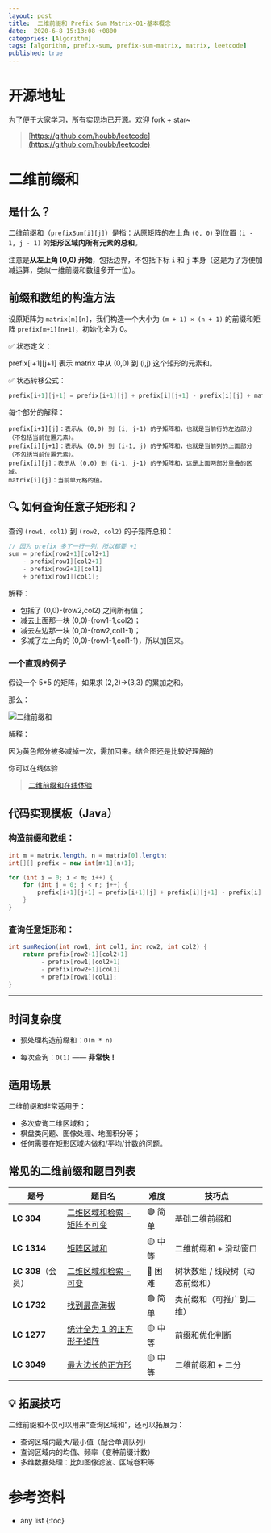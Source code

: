 ```yaml
---
layout: post
title:  二维前缀和 Prefix Sum Matrix-01-基本概念
date:  2020-6-8 15:13:08 +0800
categories: [Algorithm]
tags: [algorithm, prefix-sum, prefix-sum-matrix, matrix, leetcode]
published: true
---
```


# 开源地址

为了便于大家学习，所有实现均已开源。欢迎 fork + star~

> [https://github.com/houbb/leetcode](https://github.com/houbb/leetcode)


# 二维前缀和

## 是什么？

二维前缀和（`prefixSum[i][j]`）是指：从原矩阵的左上角 `(0, 0)` 到位置 `(i - 1, j - 1)` 的**矩形区域内所有元素的总和**。

注意是**从左上角 (0,0) 开始**，包括边界，不包括下标 `i` 和 `j` 本身（这是为了方便加减运算，类似一维前缀和数组多开一位）。

## 前缀和数组的构造方法

设原矩阵为 `matrix[m][n]`，我们构造一个大小为 `(m + 1) × (n + 1)` 的前缀和矩阵 `prefix[m+1][n+1]`，初始化全为 0。

✅ 状态定义：

prefix[i+1][j+1] 表示 matrix 中从 (0,0) 到 (i,j) 这个矩形的元素和。

✅ 状态转移公式：

```java
prefix[i+1][j+1] = prefix[i+1][j] + prefix[i][j+1] - prefix[i][j] + matrix[i][j]
```

每个部分的解释：

```
prefix[i+1][j]：表示从 (0,0) 到 (i, j-1) 的子矩阵和，也就是当前行的左边部分（不包括当前位置元素）。
prefix[i][j+1]：表示从 (0,0) 到 (i-1, j) 的子矩阵和，也就是当前列的上面部分（不包括当前位置元素）。
prefix[i][j]：表示从 (0,0) 到 (i-1, j-1) 的子矩阵和，这是上面两部分重叠的区域。
matrix[i][j]：当前单元格的值。
```

## 🔍 如何查询任意子矩形和？

查询 `(row1, col1)` 到 `(row2, col2)` 的子矩阵总和：

```java
// 因为 prefix 多了一行一列，所以都要 +1
sum = prefix[row2+1][col2+1] 
    - prefix[row1][col2+1]
    - prefix[row2+1][col1] 
    + prefix[row1][col1];
```

解释：

* 包括了 (0,0)-(row2,col2) 之间所有值；
* 减去上面那一块 (0,0)-(row1-1,col2)；
* 减去左边那一块 (0,0)-(row2,col1-1)；
* 多减了左上角的 (0,0)-(row1-1,col1-1)，所以加回来。

### 一个直观的例子

假设一个 5*5 的矩阵，如果求 (2,2)->(3,3) 的累加之和。

那么：

![二维前缀和](https://i-blog.csdnimg.cn/direct/a2ba226bce3c4c71971953f4d1bcf1db.png#pic_center)

解释：

因为黄色部分被多减掉一次，需加回来。结合图还是比较好理解的

你可以在线体验

> [二维前缀和在线体验](https://houbb.github.io/leetcode-visual/T304-prefix-sum-matrix-summary.html)

## 代码实现模板（Java）

### 构造前缀和数组：

```java
int m = matrix.length, n = matrix[0].length;
int[][] prefix = new int[m+1][n+1];

for (int i = 0; i < m; i++) {
    for (int j = 0; j < n; j++) {
        prefix[i+1][j+1] = prefix[i+1][j] + prefix[i][j+1] - prefix[i][j] + matrix[i][j];
    }
}
```

### 查询任意矩形和：

```java
int sumRegion(int row1, int col1, int row2, int col2) {
    return prefix[row2+1][col2+1]
         - prefix[row1][col2+1]
         - prefix[row2+1][col1]
         + prefix[row1][col1];
}
```

---

## 时间复杂度

* 预处理构造前缀和：`O(m * n)`

* 每次查询：`O(1)` —— **非常快！**

## 适用场景

二维前缀和非常适用于：

* 多次查询二维区域和；
* 棋盘类问题、图像处理、地图积分等；
* 任何需要在矩形区域内做和/平均/计数的问题。

## 常见的二维前缀和题目列表

| 题号             | 题目名                                                                                                              | 难度    | 技巧点               |
| -------------- | ---------------------------------------------------------------------------------------------------------------- | ----- | ----------------- |
| **LC 304**     | [二维区域和检索 - 矩阵不可变](https://leetcode.cn/problems/range-sum-query-2d-immutable)                                     | 🟢 简单 | 基础二维前缀和           |
| **LC 1314**    | [矩阵区域和](https://leetcode.cn/problems/matrix-block-sum/)                                                          | 🟡 中等 | 二维前缀和 + 滑动窗口      |
| **LC 308**（会员） | [二维区域和检索 - 可变](https://leetcode.cn/problems/range-sum-query-2d-mutable/)                                         | 🔴 困难 | 树状数组 / 线段树（动态前缀和） |
| **LC 1732**    | [找到最高海拔](https://leetcode.cn/problems/find-the-highest-altitude/)                                                | 🟢 简单 | 类前缀和（可推广到二维）      |
| **LC 1277**    | [统计全为 1 的正方形子矩阵](https://leetcode.cn/problems/count-square-submatrices-with-all-ones/)                           | 🟡 中等 | 前缀和优化判断           |
| **LC 3049**    | [最大边长的正方形](https://leetcode.cn/problems/largest-side-length-of-square-with-sum-less-than-or-equal-to-threshold/) | 🟡 中等 | 二维前缀和 + 二分        |

## 💡 拓展技巧

二维前缀和不仅可以用来“查询区域和”，还可以拓展为：

* 查询区域内最大/最小值（配合单调队列）
* 查询区域内的均值、频率（变种前缀计数）
* 多维数据处理：比如图像滤波、区域卷积等

# 参考资料

* any list
{:toc}
